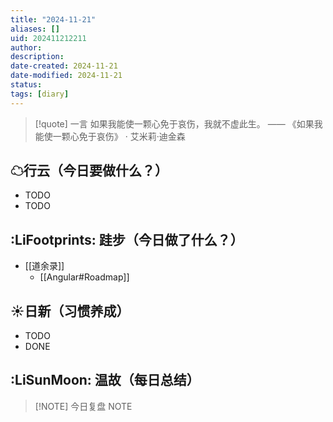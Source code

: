 ```yaml
---
title: "2024-11-21"
aliases: []
uid: 202411212211
author: 
description: 
date-created: 2024-11-21
date-modified: 2024-11-21
status: 
tags: [diary]
---
```


> [!quote] 一言
 如果我能使一颗心免于哀伤，我就不虚此生。 —— 《如果我能使一颗心免于哀伤》 · 艾米莉·迪金森

## ☁行云（今日要做什么？）

- TODO
- TODO

## :LiFootprints: 跬步（今日做了什么？）

- [[道余录]]
	- [[Angular#Roadmap]]

## ☀日新（习惯养成）

- TODO
- DONE

## :LiSunMoon: 温故（每日总结）

> [!NOTE] 今日复盘
> NOTE
